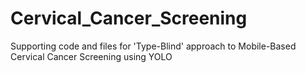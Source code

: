 # Cervical_Cancer_Screening
Supporting code and files for 'Type-Blind' approach to Mobile-Based Cervical Cancer Screening using YOLO
